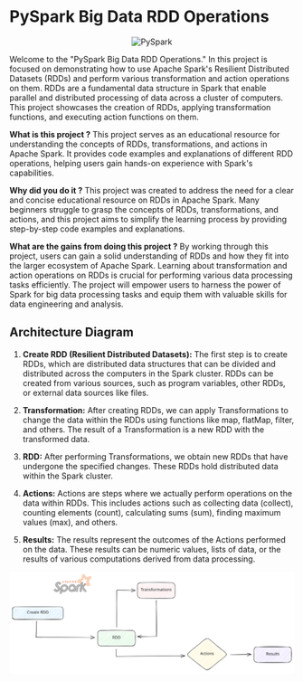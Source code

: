 # PySpark Big Data RDD Operations

<p align="center">
  <img src="https://camo.githubusercontent.com/7c65ec1949a034980db4db9e1068591c443fa5266dc424ecba5da7cb92f18f89/68747470733a2f2f7777772e676b7463732e696e2f6d656469612f626c6f675f706963732f323031392f30372f30322f7079737061726b2e706e67" alt="PySpark" />
</p>

Welcome to the "PySpark Big Data RDD Operations." In this project is focused on demonstrating how to use Apache Spark's Resilient Distributed Datasets (RDDs) and perform various transformation and action operations on them. RDDs are a fundamental data structure in Spark that enable parallel and distributed processing of data across a cluster of computers. This project showcases the creation of RDDs, applying transformation functions, and executing action functions on them.

**What is this project ?** 
This project serves as an educational resource for understanding the concepts of RDDs, transformations, and actions in Apache Spark. It provides code examples and explanations of different RDD operations, helping users gain hands-on experience with Spark's capabilities.

**Why did you do it ?** 
This project was created to address the need for a clear and concise educational resource on RDDs in Apache Spark. Many beginners struggle to grasp the concepts of RDDs, transformations, and actions, and this project aims to simplify the learning process by providing step-by-step code examples and explanations.

**What are the gains from doing this project ?**
By working through this project, users can gain a solid understanding of RDDs and how they fit into the larger ecosystem of Apache Spark. Learning about transformation and action operations on RDDs is crucial for performing various data processing tasks efficiently. The project will empower users to harness the power of Spark for big data processing tasks and equip them with valuable skills for data engineering and analysis.

## Architecture Diagram
1. **Create RDD (Resilient Distributed Datasets):** The first step is to create RDDs, which are distributed data structures that can be divided and distributed across the computers in the Spark cluster. RDDs can be created from various sources, such as program variables, other RDDs, or external data sources like files.

2. **Transformation:** After creating RDDs, we can apply Transformations to change the data within the RDDs using functions like map, flatMap, filter, and others. The result of a Transformation is a new RDD with the transformed data.

3. **RDD:** After performing Transformations, we obtain new RDDs that have undergone the specified changes. These RDDs hold distributed data within the Spark cluster.

4. **Actions:** Actions are steps where we actually perform operations on the data within RDDs. This includes actions such as collecting data (collect), counting elements (count), calculating sums (sum), finding maximum values (max), and others.

5. **Results:** The results represent the outcomes of the Actions performed on the data. These results can be numeric values, lists of data, or the results of various computations derived from data processing.

![image](Img/Architecture-Diagram.svg)
